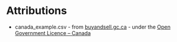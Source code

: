 # Attributions
* canada_example.csv - from [buyandsell.gc.ca](http://buyandsell.gc.ca) - under the [Open Government Licence – Canada](http://data.gc.ca/eng/open-government-licence-canada)
